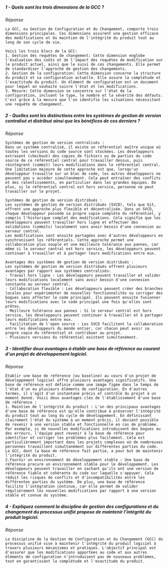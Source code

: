 
##### **1 - Quels sont les trois dimensions de la GCC ?**

*Réponse*

	La GCC, ou Gestion de Configuration et du Changement, comporte trois dimensions principales. Ces dimensions assurent une gestion efficace des modifications et du maintien de l'intégrité du produit tout au long de son cycle de vie.

	Voici les trois blocs de la GCC:
	1. Gestion des requêtes de changement: Cette dimension englobe l'évaluation des coûts et de l'impact des requêtes de modification sur le produit actuel, ainsi que le suivi de ces changements. Elle permet de standardiser l'approche de gestion des changements.
	2. Gestion de la configuration: Cette dimension concerne la structure du produit et sa configuration actuelle. Elle assure la complétude et l'exactitude du produit. Un élément de configuration est un document pour lequel on souhaite suivre l'état et les modifications.
	3. Mesure: Cette dimension se concentre sur l'état de la configuration, incluant le type, le nombre et la sévérité des défauts. C'est grâce à la mesure que l'on identifie les situations nécessitant une requête de changement.

##### **2 - Quelles sont les distinctions entre les systèmes de gestion de version centralisé et distribué ainsi que les bénéfices de ces derniers ?**

*Réponse*

	Systèmes de gestion de version centralisés :
	Dans un système centralisé, il existe un référentiel maître unique où toutes les versions du code source sont stockées. Les développeurs extraient (checkout) des copies de fichiers ou de parties du code source de ce référentiel central pour travailler dessus, puis réintègrent (commit) leurs modifications dans le référentiel central.
	Une limitation majeure de cette approche est que, lorsqu'un développeur travaille sur un bloc de code, les autres développeurs ne peuvent pas y accéder simultanément. Cela peut entraîner des conflits et des ralentissements, en particulier dans les grandes équipes. De plus, si le référentiel central est hors service, personne ne peut travailler sur le projet.

	Systèmes de gestion de version distribués :
	Les systèmes de gestion de version distribués (SVCD), tels que Git, offrent une approche plus flexible et décentralisée. Dans un SVCD, chaque développeur possède sa propre copie complète du référentiel, y compris l'historique complet des modifications. Cela signifie que les développeurs peuvent travailler hors ligne et effectuer des validations (commits) localement sans avoir besoin d'une connexion au serveur central.
	Les modifications sont ensuite partagées avec d'autres développeurs en synchronisant les référentiels. Cette approche permet une collaboration plus souple et une meilleure tolérance aux pannes, car même si le serveur central est hors service, les développeurs peuvent continuer à travailler et à partager leurs modifications entre eux.

	Avantages des systèmes de gestion de version distribués :
	Les systèmes de gestion de version distribués offrent plusieurs avantages par rapport aux systèmes centralisés:
	- Travail hors ligne : Les développeurs peuvent travailler et valider leurs modifications localement sans avoir besoin d'une connexion constante au serveur central.
	- Collaboration flexible : Les développeurs peuvent créer des branches locales pour expérimenter de nouvelles fonctionnalités ou corriger des bogues sans affecter le code principal. Ils peuvent ensuite fusionner leurs modifications avec le code principal une fois qu'elles sont prêtes.
	- Meilleure tolérance aux pannes : Si le serveur central est hors service, les développeurs peuvent continuer à travailler et à partager leurs modifications entre eux.
	- Facilitation de l'open source : Les SVCD facilitent la collaboration entre les développeurs du monde entier, car chacun peut avoir sa propre copie du référentiel et contribuer au projet.
	- Plusieurs versions du référentiel existent simultanément.

##### **3 - Identifier deux avantages à établir une base de référence au courant d'un projet de développement logiciel.**

*Réponse*

	Établir une base de référence (ou baseline) au cours d'un projet de développement logiciel offre plusieurs avantages significatifs. Une base de référence est définie comme une image figée dans le temps de l'état d'un ou plusieurs éléments de configuration. En d'autres termes, il s'agit d'un instantané précis et contrôlé du projet à un moment donné. Voici deux avantages clés de l'établissement d'une base de référence :
	1. Maintien de l'intégrité du produit : L'un des principaux avantages d'une base de référence est qu'elle contribue à préserver l'intégrité du produit tout au long du cycle de développement. En définissant clairement l'état du système à un moment précis, il devient possible de revenir à une version stable et fonctionnelle en cas de problème. Par exemple, si de nouvelles modifications introduisent des bogues ou des erreurs, l'équipe peut revenir à la base de référence pour identifier et corriger les problèmes plus facilement. Cela est particulièrement important dans les projets complexes où de nombreuses personnes travaillent simultanément sur différentes parties du code. La GCC, dont la base de référence fait partie, a pour but de maintenir l'intégrité du produit.
	2.Fournir un environnement de développement stable : Une base de référence procure un environnement stable pour le développement. Les développeurs peuvent travailler en sachant qu'ils ont une version de référence fiable et cohérente du code sur laquelle s'appuyer. Cela réduit les risques de conflits et d'incompatibilités entre les différentes parties du système. De plus, une base de référence facilite l'intégration continue, car elle permet de valider régulièrement les nouvelles modifications par rapport à une version stable et connue du système.

##### **4 - Expliquez comment la discipline de gestion des configurations et du changement du processus unifié propose de maintenir l’intégrité du produit logiciel.**

*Réponse*

	La discipline de la Gestion de Configuration et du Changement (GCC) du processus unifié vise à maintenir l'intégrité du produit logiciel à travers plusieurs mécanismes et pratiques. L'objectif principal est d'assurer que les modifications apportées au code et aux autres éléments de configuration n'introduisent pas de nouveaux problèmes, tout en garantissant la complétude et l'exactitude du produit.
